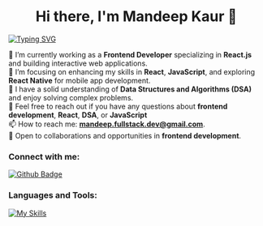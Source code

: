  <h1 align="center">Hi there, I'm Mandeep Kaur 👋</h1>

[![Typing SVG](https://readme-typing-svg.herokuapp.com?font=&weight=300&size=26&pause=1000&color=E9F7E0&width=505&lines=%F0%9F%91%A9%E2%80%8D%F0%9F%92%BB+Frontend+Developer;%E2%9A%9B%EF%B8%8F+React+Enthusiast+;%F0%9F%8C%90+Tech+Explorer)](https://git.io/typing-svg)

🔭 I’m currently working as a **Frontend Developer** specializing in **React.js** and building interactive web applications.<br>
🌱 I’m focusing on enhancing my skills in **React**, **JavaScript**, and exploring **React Native** for mobile app development.<br>
🧠 I have a solid understanding of **Data Structures and Algorithms (DSA)** and enjoy solving complex problems.<br>
💬 Feel free to reach out if you have any questions about **frontend development**, **React**, **DSA**, or **JavaScript**<br>
📫 How to reach me: **mandeep.fullstack.dev@gmail.com**.<br>
🌟 Open to collaborations and opportunities in **frontend development**.<br>


  
### Connect with me:
<div id="badges">
  <a href="https://github.com/mandeep-webdev">
    <img src="https://img.shields.io/badge/Github-white?style=for-the-badge&logo=Github&logoColor=black" alt="Github Badge"/>
  </a>
</div>

### Languages and Tools:
[![My Skills](https://skillicons.dev/icons?i=react,redux,tailwind,nextjs,js,ts,html,css,git)](https://skillicons.dev)







